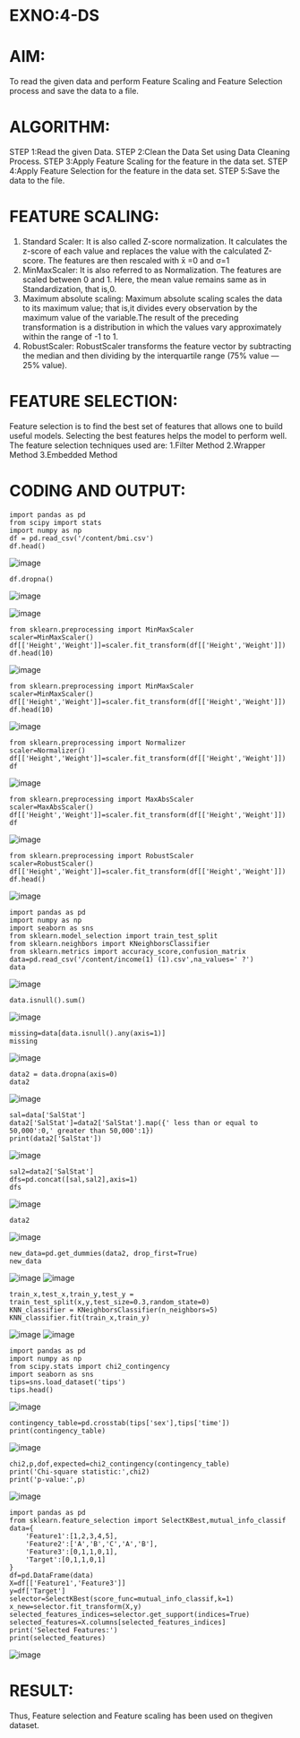 # EXNO:4-DS
# AIM:
To read the given data and perform Feature Scaling and Feature Selection process and save the
data to a file.

# ALGORITHM:
STEP 1:Read the given Data.
STEP 2:Clean the Data Set using Data Cleaning Process.
STEP 3:Apply Feature Scaling for the feature in the data set.
STEP 4:Apply Feature Selection for the feature in the data set.
STEP 5:Save the data to the file.

# FEATURE SCALING:
1. Standard Scaler: It is also called Z-score normalization. It calculates the z-score of each value and replaces the value with the calculated Z-score. The features are then rescaled with x̄ =0 and σ=1
2. MinMaxScaler: It is also referred to as Normalization. The features are scaled between 0 and 1. Here, the mean value remains same as in Standardization, that is,0.
3. Maximum absolute scaling: Maximum absolute scaling scales the data to its maximum value; that is,it divides every observation by the maximum value of the variable.The result of the preceding transformation is a distribution in which the values vary approximately within the range of -1 to 1.
4. RobustScaler: RobustScaler transforms the feature vector by subtracting the median and then dividing by the interquartile range (75% value — 25% value).

# FEATURE SELECTION:
Feature selection is to find the best set of features that allows one to build useful models. Selecting the best features helps the model to perform well.
The feature selection techniques used are:
1.Filter Method
2.Wrapper Method
3.Embedded Method

# CODING AND OUTPUT:
```
import pandas as pd
from scipy import stats
import numpy as np
df = pd.read_csv('/content/bmi.csv')
df.head()
```
![image](https://github.com/user-attachments/assets/879bdda5-081e-4e73-bbd2-e91b55aa3a64)

```
df.dropna()
```
![image](https://github.com/user-attachments/assets/070b7e6f-d744-483b-a77e-163aca442c39)


![image](https://github.com/user-attachments/assets/894f1d97-61e7-4853-acc3-ad98a93d863e)
```
from sklearn.preprocessing import MinMaxScaler
scaler=MinMaxScaler()
df[['Height','Weight']]=scaler.fit_transform(df[['Height','Weight']])
df.head(10)
```
![image](https://github.com/user-attachments/assets/62b951d7-7ec1-48e5-a8a5-f91f145bfdf9)
```
from sklearn.preprocessing import MinMaxScaler
scaler=MinMaxScaler()
df[['Height','Weight']]=scaler.fit_transform(df[['Height','Weight']])
df.head(10)
```
![image](https://github.com/user-attachments/assets/eed8d27c-a458-492b-8ae0-84ffd233a71e)

```
from sklearn.preprocessing import Normalizer
scaler=Normalizer()
df[['Height','Weight']]=scaler.fit_transform(df[['Height','Weight']])
df
```
![image](https://github.com/user-attachments/assets/eb4f471f-2306-41b3-be88-5af39464b233)
```
from sklearn.preprocessing import MaxAbsScaler
scaler=MaxAbsScaler()
df[['Height','Weight']]=scaler.fit_transform(df[['Height','Weight']])
df
```
![image](https://github.com/user-attachments/assets/9c066155-eaab-41f0-9d8e-392dafc36441)
```
from sklearn.preprocessing import RobustScaler
scaler=RobustScaler()
df[['Height','Weight']]=scaler.fit_transform(df[['Height','Weight']])
df.head()
```
![image](https://github.com/user-attachments/assets/df574662-7fda-4afa-94aa-d26ebf11d60d)

```
import pandas as pd
import numpy as np
import seaborn as sns
from sklearn.model_selection import train_test_split
from sklearn.neighbors import KNeighborsClassifier
from sklearn.metrics import accuracy_score,confusion_matrix
data=pd.read_csv('/content/income(1) (1).csv',na_values=' ?')
data
```
![image](https://github.com/user-attachments/assets/810ea9da-8a25-443b-9a9a-f8a94be61a2a)
```
data.isnull().sum()
```
![image](https://github.com/user-attachments/assets/f0d7c047-cca8-4ae8-a17c-5e705206985b)
```
missing=data[data.isnull().any(axis=1)]
missing
```
![image](https://github.com/user-attachments/assets/1eee4caa-6904-4200-a6da-c9d40530ab97)
```
data2 = data.dropna(axis=0)
data2
```
![image](https://github.com/user-attachments/assets/5f17d2a3-f3e5-48ad-b8e9-70eb6058be78)
```
sal=data['SalStat']
data2['SalStat']=data2['SalStat'].map({' less than or equal to 50,000':0,' greater than 50,000':1})
print(data2['SalStat'])
```
![image](https://github.com/user-attachments/assets/9198227d-226b-42fa-85f0-75f7a7f6143a)
```
sal2=data2['SalStat']
dfs=pd.concat([sal,sal2],axis=1)
dfs
```
![image](https://github.com/user-attachments/assets/0d34d374-4504-4d9b-91d8-a928ffe1eba0)
```
data2
```
![image](https://github.com/user-attachments/assets/174ac9c1-afd3-43fe-a89d-33076aeff55a)
```
new_data=pd.get_dummies(data2, drop_first=True)
new_data
```
![image](https://github.com/user-attachments/assets/3ee29a4e-2436-4ba9-9d78-95b05c9d8c72)
![image](https://github.com/user-attachments/assets/d117bb30-062c-44e1-b1d8-3f998290b29f)
```
train_x,test_x,train_y,test_y = train_test_split(x,y,test_size=0.3,random_state=0)
KNN_classifier = KNeighborsClassifier(n_neighbors=5)
KNN_classifier.fit(train_x,train_y)
```
![image](https://github.com/user-attachments/assets/62b12a27-47c2-4b49-a003-4288ce973b33)
![image](https://github.com/user-attachments/assets/b853fcd8-eeb8-4566-80c2-2befd6991388)

```
import pandas as pd 
import numpy as np
from scipy.stats import chi2_contingency
import seaborn as sns
tips=sns.load_dataset('tips')
tips.head()
```
![image](https://github.com/user-attachments/assets/fde2f3ee-10fb-4811-a35f-3d79ff44c36c)
```
contingency_table=pd.crosstab(tips['sex'],tips['time'])
print(contingency_table)
```
![image](https://github.com/user-attachments/assets/5eec1d3f-5833-4633-8eac-0a658bbda6ed)

```
chi2,p,dof,expected=chi2_contingency(contingency_table)
print('Chi-square statistic:',chi2)
print('p-value:',p)

```
![image](https://github.com/user-attachments/assets/493b2f44-f67e-4d49-9241-6d4e530e3405)

```
import pandas as pd
from sklearn.feature_selection import SelectKBest,mutual_info_classif
data={
    'Feature1':[1,2,3,4,5],
    'Feature2':['A','B','C','A','B'],
    'Feature3':[0,1,1,0,1],
    'Target':[0,1,1,0,1]
}
df=pd.DataFrame(data)
X=df[['Feature1','Feature3']]
y=df['Target']
selector=SelectKBest(score_func=mutual_info_classif,k=1)
x_new=selector.fit_transform(X,y)
selected_features_indices=selector.get_support(indices=True)
selected_features=X.columns[selected_features_indices]
print('Selected Features:')
print(selected_features)
```
![image](https://github.com/user-attachments/assets/fa1ed080-e6d3-478c-bdae-b03db8868ebf)

# RESULT:

Thus, Feature selection and Feature scaling has been used on thegiven dataset.
